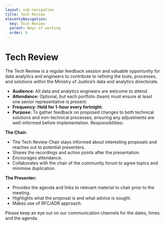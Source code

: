 ```yaml
---
layout: sub-navigation
title: Tech Review
eleventyNavigation:
  key: Tech Review
  parent: Ways of working
  order: 9
---
```


# Tech Review

The Tech Review is a regular feedback session and valuable opportunity for data analytics and engineers to contribute to refining the tools, processes, and solutions within the Ministry of Justice’s data and analytics directorate.

* **Audience:** All data and analytics engineers are welcome to attend.
* **Attendance:** Optional, but each portfolio (team) must ensure at least one senior representative is present.
* **Frequency: Held for 1-hour every fortnight.**
* **Purpose:** To gather feedback on proposed changes to both technical solutions and non-technical processes, ensuring any adjustments are well-informed before implementation.
Responsibilities:

**The Chair:**

* The Tech Review Chair stays informed about interesting proposals and reaches out to potential presenters.
* Shares the recordings and action points after the presentation.
* Encourages attendance.
* Collaborates with the chair of the community forum to agree topics and minimise duplication.

**The Presenter:**

* Provides the agenda and links to relevant material to chair prior to the meeting.
* Highlights what the proposal is and what advice is sought.
* Makes use of RFC/ADR approach.


Please keep an eye out on our communication channels for the dates, times and the agenda.
